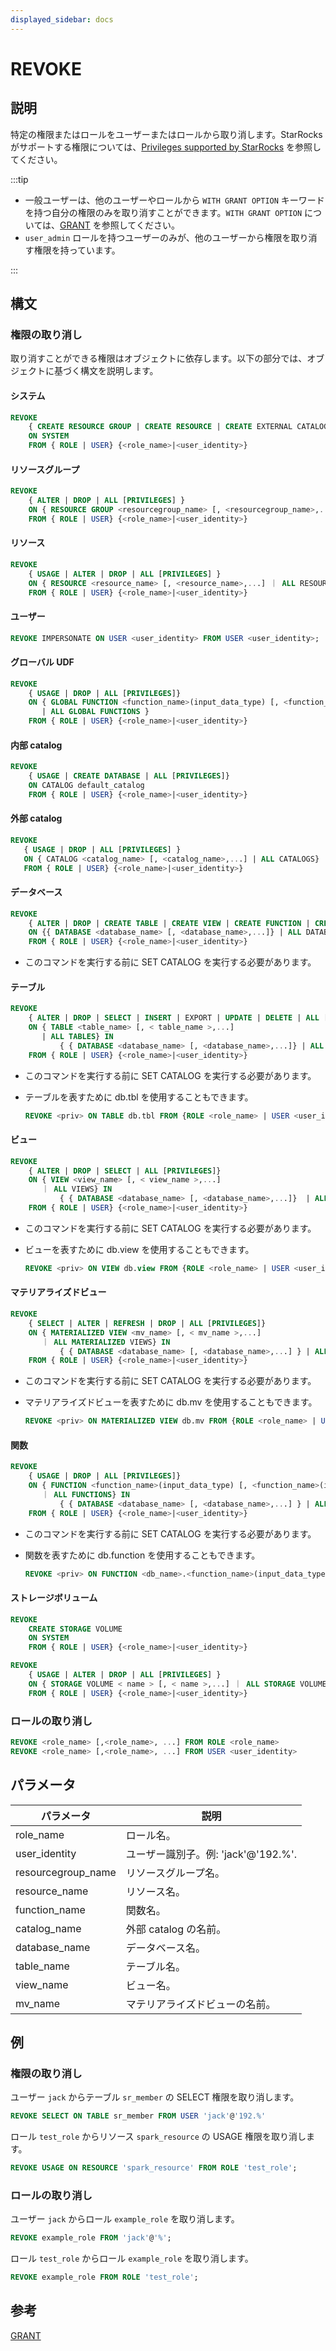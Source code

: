 ```yaml
---
displayed_sidebar: docs
---
```


# REVOKE

## 説明

特定の権限またはロールをユーザーまたはロールから取り消します。StarRocks がサポートする権限については、[Privileges supported by StarRocks](../../../administration/user_privs/privilege_overview.md) を参照してください。

:::tip

- 一般ユーザーは、他のユーザーやロールから `WITH GRANT OPTION` キーワードを持つ自分の権限のみを取り消すことができます。`WITH GRANT OPTION` については、[GRANT](./GRANT.md) を参照してください。
- `user_admin` ロールを持つユーザーのみが、他のユーザーから権限を取り消す権限を持っています。

:::

## 構文

### 権限の取り消し

取り消すことができる権限はオブジェクトに依存します。以下の部分では、オブジェクトに基づく構文を説明します。

#### システム

```SQL
REVOKE
    { CREATE RESOURCE GROUP | CREATE RESOURCE | CREATE EXTERNAL CATALOG | REPOSITORY | BLACKLIST | FILE | OPERATE } 
    ON SYSTEM
    FROM { ROLE | USER} {<role_name>|<user_identity>}
```

#### リソースグループ

```SQL
REVOKE
    { ALTER | DROP | ALL [PRIVILEGES] } 
    ON { RESOURCE GROUP <resourcegroup_name> [, <resourcegroup_name>,...] ｜ ALL RESOURCE GROUPS} 
    FROM { ROLE | USER} {<role_name>|<user_identity>}
```

#### リソース

```SQL
REVOKE
    { USAGE | ALTER | DROP | ALL [PRIVILEGES] } 
    ON { RESOURCE <resource_name> [, <resource_name>,...] ｜ ALL RESOURCES} 
    FROM { ROLE | USER} {<role_name>|<user_identity>}
```

#### ユーザー

```SQL
REVOKE IMPERSONATE ON USER <user_identity> FROM USER <user_identity>;
```

#### グローバル UDF

```SQL
REVOKE
    { USAGE | DROP | ALL [PRIVILEGES]} 
    ON { GLOBAL FUNCTION <function_name>(input_data_type) [, <function_name>(input_data_type),...]    
       | ALL GLOBAL FUNCTIONS }
    FROM { ROLE | USER} {<role_name>|<user_identity>}
```

#### 内部 catalog

```SQL
REVOKE 
    { USAGE | CREATE DATABASE | ALL [PRIVILEGES]} 
    ON CATALOG default_catalog
    FROM { ROLE | USER} {<role_name>|<user_identity>}
```

#### 外部 catalog

```SQL
REVOKE  
   { USAGE | DROP | ALL [PRIVILEGES] } 
   ON { CATALOG <catalog_name> [, <catalog_name>,...] | ALL CATALOGS}
   FROM { ROLE | USER} {<role_name>|<user_identity>}
```

#### データベース

```SQL
REVOKE 
    { ALTER | DROP | CREATE TABLE | CREATE VIEW | CREATE FUNCTION | CREATE MATERIALIZED VIEW | ALL [PRIVILEGES] } 
    ON {{ DATABASE <database_name> [, <database_name>,...]} | ALL DATABASES }
    FROM { ROLE | USER} {<role_name>|<user_identity>}
```

* このコマンドを実行する前に SET CATALOG を実行する必要があります。

#### テーブル

```SQL
REVOKE  
    { ALTER | DROP | SELECT | INSERT | EXPORT | UPDATE | DELETE | ALL [PRIVILEGES]} 
    ON { TABLE <table_name> [, < table_name >,...]
       | ALL TABLES} IN 
           { { DATABASE <database_name> [, <database_name>,...]} | ALL DATABASES }
    FROM { ROLE | USER} {<role_name>|<user_identity>}
```

* このコマンドを実行する前に SET CATALOG を実行する必要があります。
* テーブルを表すために db.tbl を使用することもできます。

  ```SQL
  REVOKE <priv> ON TABLE db.tbl FROM {ROLE <role_name> | USER <user_identity>}
  ```

#### ビュー

```SQL
REVOKE  
    { ALTER | DROP | SELECT | ALL [PRIVILEGES]} 
    ON { VIEW <view_name> [, < view_name >,...]
       ｜ ALL VIEWS} IN 
           { { DATABASE <database_name> [, <database_name>,...]}  | ALL DATABASES }
    FROM { ROLE | USER} {<role_name>|<user_identity>}
```

* このコマンドを実行する前に SET CATALOG を実行する必要があります。
* ビューを表すために db.view を使用することもできます。

  ```SQL
  REVOKE <priv> ON VIEW db.view FROM {ROLE <role_name> | USER <user_identity>}
  ```

#### マテリアライズドビュー

```SQL
REVOKE
    { SELECT | ALTER | REFRESH | DROP | ALL [PRIVILEGES]} 
    ON { MATERIALIZED VIEW <mv_name> [, < mv_name >,...]
       ｜ ALL MATERIALIZED VIEWS} IN 
           { { DATABASE <database_name> [, <database_name>,...] } | ALL [DATABASES] }
    FROM { ROLE | USER} {<role_name>|<user_identity>}
```

* このコマンドを実行する前に SET CATALOG を実行する必要があります。
* マテリアライズドビューを表すために db.mv を使用することもできます。

  ```SQL
  REVOKE <priv> ON MATERIALIZED VIEW db.mv FROM {ROLE <role_name> | USER <user_identity>}
  ```

#### 関数

```SQL
REVOKE
    { USAGE | DROP | ALL [PRIVILEGES]} 
    ON { FUNCTION <function_name>(input_data_type) [, <function_name>(input_data_type),...]
       ｜ ALL FUNCTIONS} IN 
           { { DATABASE <database_name> [, <database_name>,...] } | ALL DATABASES }
    FROM { ROLE | USER} {<role_name>|<user_identity>}
```

* このコマンドを実行する前に SET CATALOG を実行する必要があります。
* 関数を表すために db.function を使用することもできます。

  ```SQL
  REVOKE <priv> ON FUNCTION <db_name>.<function_name>(input_data_type) FROM {ROLE <role_name> | USER <user_identity>}
  ```

#### ストレージボリューム

```SQL
REVOKE
    CREATE STORAGE VOLUME 
    ON SYSTEM
    FROM { ROLE | USER} {<role_name>|<user_identity>}

REVOKE
    { USAGE | ALTER | DROP | ALL [PRIVILEGES] } 
    ON { STORAGE VOLUME < name > [, < name >,...] ｜ ALL STORAGE VOLUME} 
    FROM { ROLE | USER} {<role_name>|<user_identity>}
```

### ロールの取り消し

```SQL
REVOKE <role_name> [,<role_name>, ...] FROM ROLE <role_name>
REVOKE <role_name> [,<role_name>, ...] FROM USER <user_identity>
```

## パラメータ

| **パラメータ**     | **説明**                                         |
| ------------------ | ----------------------------------------------- |
| role_name          | ロール名。                                      |
| user_identity      | ユーザー識別子。例: 'jack'@'192.%'.             |
| resourcegroup_name | リソースグループ名。                            |
| resource_name      | リソース名。                                    |
| function_name      | 関数名。                                        |
| catalog_name       | 外部 catalog の名前。                           |
| database_name      | データベース名。                                |
| table_name         | テーブル名。                                    |
| view_name          | ビュー名。                                      |
| mv_name            | マテリアライズドビューの名前。                  |

## 例

### 権限の取り消し

ユーザー `jack` からテーブル `sr_member` の SELECT 権限を取り消します。

```SQL
REVOKE SELECT ON TABLE sr_member FROM USER 'jack'@'192.%'
```

ロール `test_role` からリソース `spark_resource` の USAGE 権限を取り消します。

```SQL
REVOKE USAGE ON RESOURCE 'spark_resource' FROM ROLE 'test_role';
```

### ロールの取り消し

ユーザー `jack` からロール `example_role` を取り消します。

```SQL
REVOKE example_role FROM 'jack'@'%';
```

ロール `test_role` からロール `example_role` を取り消します。

```SQL
REVOKE example_role FROM ROLE 'test_role';
```

## 参考

[GRANT](GRANT.md)